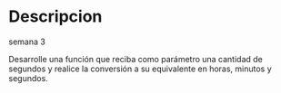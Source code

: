 # Descripcion

semana 3

Desarrolle una función que reciba como parámetro una cantidad de segundos y realice la conversión a su equivalente en horas, minutos y segundos.